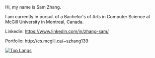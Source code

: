 Hi, my name is Sam Zhang.

I am currently in pursuit of a Bachelor's of Arts in Computer Science at McGill University in Montreal, Canada.

Linkedin: https://www.linkedin.com/in/zhang-sam/

Portfolio: http://cs.mcgill.ca/~szhang139

[![Top Langs](https://github-readme-stats.vercel.app/api/top-langs/?username=samzhang02&theme=radical)](https://github.com/anuraghazra/github-readme-stats)
